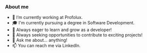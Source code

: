 ### About me

- 🔭 I’m currently working at Profolux.
- 🎓 I'm currently pursuing a degree in Software Development.
- 🌱 Always eager to learn and grow as a developer!
- 👯 Always seeking opportunities to contribute to exciting projects!
- 💬 Ask me about... anything!
- 📫 You can reach me via LinkedIn.
